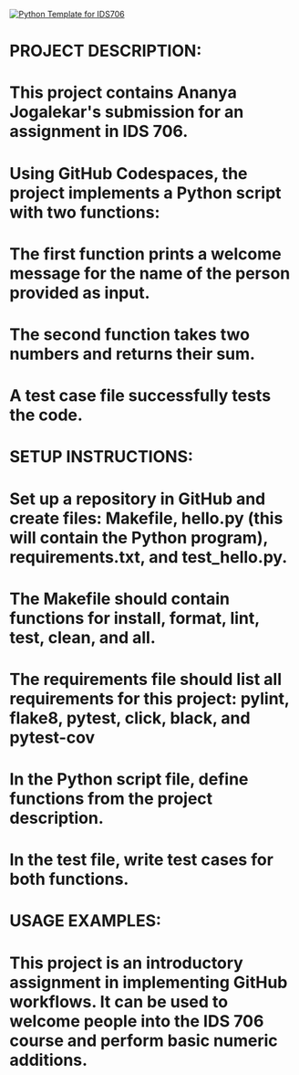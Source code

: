 [![Python Template for IDS706](https://github.com/ananya923/IDS706-Data-Engineering/actions/workflows/main.yml/badge.svg)](https://github.com/ananya923/IDS706-Data-Engineering/actions/workflows/main.yml)


# PROJECT DESCRIPTION:
# This project contains Ananya Jogalekar's submission for an assignment in IDS 706.
# Using GitHub Codespaces, the project implements a Python script with two functions:
# The first function prints a welcome message for the name of the person provided as input.
# The second function takes two numbers and returns their sum.
# A test case file successfully tests the code.

# SETUP INSTRUCTIONS:
# Set up a repository in GitHub and create files: Makefile, hello.py (this will contain the Python program), requirements.txt, and test_hello.py.
# The Makefile should contain functions for install, format, lint, test, clean, and all.
# The requirements file should list all requirements for this project: pylint, flake8, pytest, click, black, and pytest-cov
# In the Python script file, define functions from the project description.
# In the test file, write test cases for both functions.

# USAGE EXAMPLES:
# This project is an introductory assignment in implementing GitHub workflows. It can be used to welcome people into the IDS 706 course and perform basic numeric additions.
